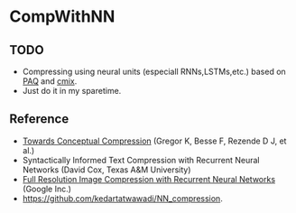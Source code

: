 # CompWithNN

## TODO
* Compressing using neural units (especiall RNNs,LSTMs,etc.) based on [PAQ](http://mattmahoney.net/dc/paq.html) and [cmix](https://github.com/byronknoll/cmix).
* Just do it in my sparetime.

## Reference
* [ Towards Conceptual Compression](http://arxiv.org/abs/1604.08772) (Gregor K, Besse F, Rezende D J, et al.)
* Syntactically Informed Text Compression with Recurrent Neural Networks (David Cox, Texas A&M University)
* [ Full Resolution Image Compression with Recurrent Neural Networks](http://128.84.21.199/abs/1608.05148) (Google Inc.)
* https://github.com/kedartatwawadi/NN_compression.
